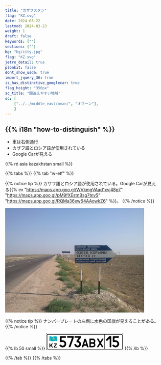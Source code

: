 ```yaml
---
title: "カザフスタン"
flag: "KZ.svg"
date: 2024-03-22
lastmod: 2024-03-23
weight: 1
draft: false
keywords: [""]
sections: [""]
bg: "bg/city.jpg"
flag: "KZ.svg"
jetro_detail: true
plonkit: false
dont_show_usda: true
import_jquery_36: true
is_has_distinctive_googlecar: true
flag_height: "350px"
sc_title: "間違えやすい地域"
sc: [
    ["../../middle_east/oman/", "オマーン"],
    ]
---
```


<div class="main-desciption country-description">
    <h2 class="section-title">{{% i18n "how-to-distinguish" %}}</h2>
    <ul class="rule-list">
        <li>車は<span class="quiz">右側</span>通行</li>
        <li>カザフ語とロシア語が使用されている</li>
        <li>Google Carが見える</li>
    </ul>
    {{% rd asia kazakhstan small %}}
</div>

{{% tabs %}}
{{% tab "w-etf" %}}

{{% notice tip %}}
カザフ語とロシア語が使用されている。Google Carが見える{{% ex "https://maps.app.goo.gl/WVkmgVAad1xvj48p7" "https://maps.app.goo.gl/pM9fXEstnBsg7tnv5" "https://maps.app.goo.gl/RQMa36ew64AAowkZ6" %}}。
{{% /notice %}}

<div class="googlemap-if unclickable">
<img src="./img_6003.jpg" width="90%">
</div>


{{% notice tip %}}
ナンバープレートの左側に水色の国旗が見えることがある。
{{% /notice %}}

{{% lb 50 small %}}
<img src="Казахстан2012-01.gif" class="resolution-small" width="50%" />
{{% /lb %}}

{{% /tab %}}
{{% /tabs %}}

